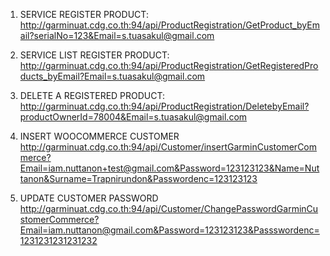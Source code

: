1. SERVICE REGISTER PRODUCT:
	http://garminuat.cdg.co.th:94/api/ProductRegistration/GetProduct_byEmail?serialNo=123&Email=s.tuasakul@gmail.com

2. SERVICE LIST REGISTER PRODUCT:
	http://garminuat.cdg.co.th:94/api/ProductRegistration/GetRegisteredProducts_byEmail?Email=s.tuasakul@gmail.com

3. DELETE A REGISTERED PRODUCT:
	http://garminuat.cdg.co.th:94/api/ProductRegistration/DeletebyEmail?productOwnerId=78004&Email=s.tuasakul@gmail.com

4. INSERT WOOCOMMERCE CUSTOMER
	http://garminuat.cdg.co.th:94/api/Customer/insertGarminCustomerCommerce?Email=iam.nuttanon+test@gmail.com&Password=123123123&Name=Nuttanon&Surname=Trapnirundon&Passwordenc=123123123

5. UPDATE CUSTOMER PASSWORD
	http://garminuat.cdg.co.th:94/api/Customer/ChangePasswordGarminCustomerCommerce?Email=iam.nuttanon@gmail.com&Password=123123123&Passswordenc=1231231231231232
